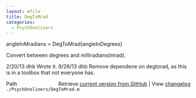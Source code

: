 ```yaml
---
layout: mfile
title: DegToMrad
categories:
  - PsychOneliners
---
```


angleInMradians = DegToMrad\(angleInDegrees\)

Convert between degrees and milliradians\(mrad\).

2/20/13  dhb  Wrote it.
9/26/13  dhb  Remove dependene on degtorad, as this is in a toolbox
              that not everyone has.


<div class="code_header" style="text-align:right;">
  <span style="float:left;">Path&nbsp;&nbsp;</span> <span class="counter">Retrieve <a href=
  "https://raw.github.com/Psychtoolbox-3/Psychtoolbox-3/beta/./PsychOneliners/DegToMrad.m">current version from GitHub</a> | View <a href=
  "https://github.com/Psychtoolbox-3/Psychtoolbox-3/commits/beta/./PsychOneliners/DegToMrad.m">changelog</a></span>
</div>
<div class="code">
  <code>./PsychOneliners/DegToMrad.m</code>
</div>
